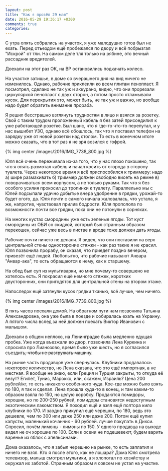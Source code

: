 ```yaml
---
layout: post
title: "Как я провёл 29 мая"
date: 2016-05-29 19:36:17 +0300
comments: true
categories: 
---
```

С утра опять собрались на участок, я уже малодушно готов был не ехать. Перед отъездом ещё пробежался по двору и всё побрызгал "Искрой" от тли. На самом деле тля только на рябине, это вечный рассадник вредителей.

Доехали на этот раз ОК, на ВР остановились подкачать колесо.

На участке затишье, в доме со вчерашнего дня на вид ничего не изменилось. Однако, рабочие приклеили ко всем плитам пенопласт. Я посмотрел, сделано не так уж и аккурано, видно, что они прорезали циркуляркой пенопласт с двух сторон, а потом просто отламывали кусок. Для перекрытия это, может быть, не так уж и важно, но вообще надо будет обратить внимание прораба.

Я решил бесстрашно взглянуть трудностям в лицо и взялся за розетку. Свой с таким трудом проложенный кабель я без затей присоедилил к уже работающей розетке. Был шанс, что я где-то что-то перепутал, и у нас вышибет УЗО, однако всё обошлось, так что я поставил телефон на зарядку уже от новой розетки над столом. То есть в конечном итоге можно сказать, что в тот раз я не зря возился с гофрой.

{% img center /images/2016/IMG_7738_800.jpg %}

Юля всё очень переживала из-за того, что у нас плохо покошено, так что я опять размотал кабель и начал косить от огорода в сторону туалета. Через некоторое время я всё приспособился к триммеру: надо а) шире размахивать б) триммер должен свободно висеть на ремне в) поворачиваться всем корпусом, а не только руками. Так что я без особого усилия прокосил до тропинки к туалету. Параллельно мы с Юлей подсыпали удачно добытые вчера удобрение в грядки, урожай-то будет огого, да. Юля почти с самого начала жаловалась, что устала, я же, напротив, чувствовал прилив бодрости. Юля прополола по возможности почти все грядки, пока они не потонули в сорняках. 

На многих кустах смородины уже есть зеленые ягоды. Тот куст смородины из ОБИ со скидкой, который был странным образом перекошен, сейчас уже весь в листве и вроде тоже должен дать ягоды.

Рабочие почти ничего не делали. Я видел, что они поставили на верх центральной стены одностороние стяжки - как раз такие я не красил. Юля позвонила прорабу, он сказал, что приедет поздно вечером, привезёт ещё людей. Любопытно, что рабочие называют Анвара "Анвар-ака", то есть обращаются к нему, как к старшему.

На обед был суп из мультиварки, но мне почему-то совершено не хотелось есть. Я покрасил ещё немного стяжек, коротких двусторонних, они пригодятся для центральной стены на втором этаже.

Напоследок ещё затянули кусок грядки тканью, всё лучше, чем ничего.

{% img center /images/2016/IMG_7739_800.jpg %}

В пять часов поехали домой. На обратном пути нам позвонила Татьяна Александровна, она уже была в поезде и собиралась ехать на Украину. А пятого числа вслед за ней должен поехать Виктор Иванович с малышом.

Доехали в общем неплохо, на Ленинградке была медленно едущая пробка. Уже когда въезжали во двор, позвонила Лена Куркина и спросила про Лианозово, время было уже шесть, но я согласился съездить~~, чтобы не разгружать машину~~.

На рынке часть продавцов уже свернулась. Клубники продавалось некоторое количество, но Лена сказала, что это ещё импортная, а не местная. Я вообще не знаю, если Греция и Турция закрыты, то откуда её везут? Египет, Тунис, Марокко, или, скажем, Израиль? Цена 200 рублей/кг, то есть никакого особенного чуда. Кое-где можно было взять по 180, я так и сделал. Лена прошла куда-то в конец, и там каким-то образом взяла по 150, но целую коробку. Продаются помидоры, хорошие, но по 200-250 рублей, помидоры становятся недоступным экзотическим лакомством. Я походил ещё и взял ещё полтора кило клубники по 170. И заодно прикупил ещё черешни, по 180, ведь это дешевле, чем по 300 или даже 250 или даже 200. Потом ещё купил капусты, маленький кочанчик - 60 рублей. лучше покупать в Дикси. Спросил, почём лимоны - лимоны по 150. У одного продавца на выходе видел не оч хорошие по 100. Если к осени не подешевеют, будем варить варенье из яблок с апельсинами.

Дома оказалось, что я забыл черешню на рынке, то есть заплатил и ничего не взял. Кто я после этого, как не лошара? Дома Юля смотрела телевизор, малыш смотрел мультики, а я хлопотал по хозяйству и окружал их заботой. Странным образом я совсем не устал на участке.  